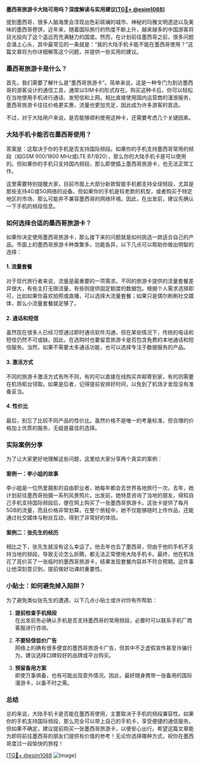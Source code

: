 **墨西哥旅游卡大陆可用吗？深度解读与实用建议[[TG💪+ @esim1088](https://t.me/s/esim1088)]**

提到墨西哥，很多人脑海里会浮现出色彩斑斓的城市、神秘的玛雅文明遗迹以及美味的墨西哥卷饼。近年来，随着国际旅行的热度不断上升，越来越多的中国游客将目光投向了这个遥远而充满魅力的国度。然而，在计划前往墨西哥之前，很多问题会涌上心头，其中最常见的一条就是：“我的大陆手机卡能不能在墨西哥使用？”这篇文章将为你详细解答这个问题，并提供一些实用的建议。

### 墨西哥旅游卡是什么？

首先，我们需要了解什么是“墨西哥旅游卡”。简单来说，这是一种专门为到访墨西哥的游客设计的通信工具，通常以SIM卡的形式存在。购买这种卡后，你可以轻松在当地使用手机进行通话、发短信和上网。相比直接使用国内运营商的漫游服务，墨西哥旅游卡往往价格更实惠，流量也更加充足，因此成为许多游客的首选。

不过，对于大陆用户来说，是否能够顺利使用这种卡，还需要考虑几个关键因素。

### 大陆手机卡能否在墨西哥使用？

答案是：这取决于你的手机是否支持国际频段。如果你的手机支持墨西哥常用的频段（如GSM 900/1800 MHz或LTE B7/B20），那么你的大陆手机卡是可以使用的。但如果你的手机只支持国内频段，那么即使插上墨西哥旅游卡，也无法正常工作。

这里需要特别提醒大家，目前市面上大部分新款智能手机都支持全球频段，尤其是那些支持4G或5G网络的设备。但如果你的手机是较老款的机型，或者购买于特定地区的市场，那么可能并不兼容墨西哥的网络环境。因此，在出发前，建议先确认一下手机的频段信息。

### 如何选择合适的墨西哥旅游卡？

如果你决定使用墨西哥旅游卡，那么接下来的问题就是如何挑选一款适合自己的产品。市面上的墨西哥旅游卡种类繁多，功能各异，以下几点可以帮助你做出明智的选择：

#### 1. **流量套餐**
   对于现代旅行者来说，流量是最重要的一项需求。不同的旅游卡提供的流量套餐差异很大，有些主打无限流量，有些则提供固定额度的数据包。根据个人需求选择即可，比如如果你喜欢拍照或直播，可以选择大流量套餐；如果只是偶尔刷刷社交媒体，那么小流量套餐就足够了。

#### 2. **通话和短信**
   虽然现在很多人已经习惯通过即时通讯软件沟通，但在某些情况下，传统的电话和短信仍然不可或缺。因此，在选购时也要留意旅游卡是否包含免费的本地通话和短信服务。当然，如果不需要太多通话功能，也可以选择专注于数据服务的产品。

#### 3. **激活方式**
   不同的旅游卡激活方式有所不同，有的可以直接在线购买并邮寄到家，有的则需要在机场柜台领取。如果是后者，记得提前安排好时间，以免到了机场才发现没有准备妥当。

#### 4. **性价比**
   最后，别忘了比较不同产品的性价比。虽然价格不是唯一的考量标准，但合理的价格加上优质的服务，无疑是最佳的选择。

### 实际案例分享

为了让大家更好地理解这些问题，这里给大家分享两个真实的案例：

#### 案例一：李小姐的故事
李小姐是一位热爱摄影的自由职业者，她每年都会去世界各地旅行一次。去年，她计划前往墨西哥拍摄一系列风景照片。出发前，她特意咨询了当地的朋友，得知自己手机支持国际频段后，便在网上购买了一张墨西哥旅游卡。这张卡提供了每月5GB的流量，而且价格非常划算。在整个旅程中，她不仅能够随时上传作品，还能通过社交媒体与粉丝互动，得到了非常好的体验。

#### 案例二：张先生的经历
相比之下，张先生就没有这么幸运了。他去年也去了墨西哥，但由于他的手机不支持当地的频段，导致无论怎么折腾，都无法正常使用大陆手机卡。最终，他在机场花了高价买了一张临时的墨西哥旅游卡，结果发现套餐内容并不符合预期。这件事让他深刻意识到，提前做好功课的重要性。

### 小贴士：如何避免掉入陷阱？

为了避免类似张先生的遭遇，以下几点小贴士或许对你有所帮助：

1. **提前检查手机频段**  
   在出发前务必确认手机是否支持墨西哥的常用频段，必要时可以联系手机厂商客服进行咨询。

2. **不要轻信低价广告**  
   网络上的确有很多便宜的墨西哥旅游卡广告，但其中不乏虚假宣传甚至诈骗行为。建议选择口碑较好的品牌或平台购买。

3. **预留备用方案**  
   即使万事俱备，也有可能出现意外情况。因此，最好随身携带一张备用的国际漫游卡，以备不时之需。

### 总结

总的来说，大陆手机卡是否能在墨西哥使用，主要取决于手机的频段兼容性。如果你的手机支持国际频段，那么完全可以带上自己的手机卡，享受便捷的通信服务。但如果不确定，建议提前购买一张墨西哥旅游卡，以便安心出行。希望这篇文章能为即将前往墨西哥的朋友们提供有价值的参考！无论你选择哪种方式，祝你在墨西哥度过一段愉快的旅程！

[[TG💪+ @esim1088](https://t.me/s/esim1088) ![Image](https://i.postimg.cc/4NQfJmqS/Snipaste-2025-05-13-00-14-12.png)]